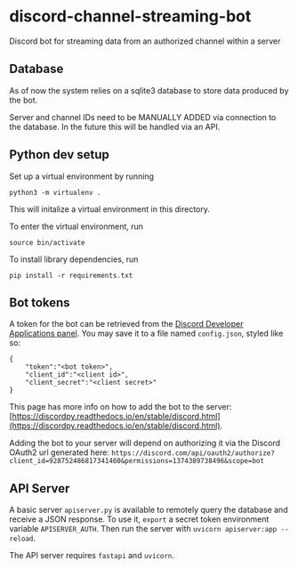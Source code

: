# discord-channel-streaming-bot
Discord bot for streaming data from an authorized channel within a server

## Database
As of now the system relies on a sqlite3 database to store data produced by the bot.

Server and channel IDs need to be MANUALLY ADDED via connection to the database. In the future this will be handled via an API.


## Python dev setup
Set up a virtual environment by running
```
python3 -m virtualenv .
```
This will initalize a virtual environment in this directory.

To enter the virtual environment, run
```
source bin/activate
```

To install library dependencies, run
```
pip install -r requirements.txt
```

## Bot tokens
A token for the bot can be retrieved from the [Discord Developer Applications panel](https://discord.com/developers/applications/). You may save it to a file named `config.json`, styled like so:
```
{
    "token":"<bot token>",
    "client_id":"<client id>",
    "client_secret":"<client secret>"
}
```
This page has more info on how to add the bot to the server: [https://discordpy.readthedocs.io/en/stable/discord.html](https://discordpy.readthedocs.io/en/stable/discord.html).

Adding the bot to your server will depend on authorizing it via the Discord OAuth2 url generated here:
`https://discord.com/api/oauth2/authorize?client_id=928752486817341460&permissions=1374389738496&scope=bot`



## API Server
A basic server `apiserver.py` is available to remotely query the database and receive a JSON response. To use it, `export` a secret token environment variable `APISERVER_AUTH`. Then run the server with `uvicorn apiserver:app --reload`.

The API server requires `fastapi` and `uvicorn`.